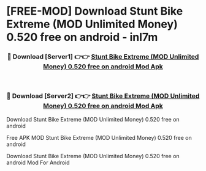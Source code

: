 # [FREE-MOD] Download Stunt Bike Extreme (MOD Unlimited Money) 0.520 free on android - inl7m


<div align="center">
<h3>🔴 Download [Server1] 👉👉 <a href="https://apk-comot.site?title=Stunt_Bike_Extreme_(MOD_Unlimited_Money)_0.520_free_on_android">Stunt Bike Extreme (MOD Unlimited Money) 0.520 free on android Mod Apk</a></h3><br>

<h3>🔴 Download [Server2] 👉👉 <a href="https://apk-comot.site?title=Stunt_Bike_Extreme_(MOD_Unlimited_Money)_0.520_free_on_android">Stunt Bike Extreme (MOD Unlimited Money) 0.520 free on android Mod Apk</a></h3>
</div>



Download Stunt Bike Extreme (MOD Unlimited Money) 0.520 free on android 

Free APK MOD Stunt Bike Extreme (MOD Unlimited Money) 0.520 free on android 

Download Stunt Bike Extreme (MOD Unlimited Money) 0.520 free on android Mod For Android
